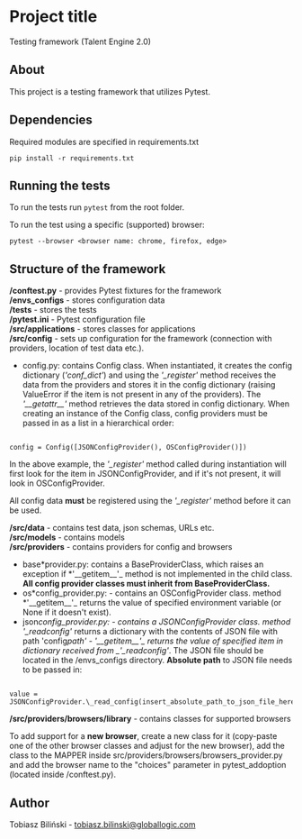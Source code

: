 # Project title

Testing framework (Talent Engine 2.0)

## About

This project is a testing framework that utilizes Pytest.

## Dependencies

Required modules are specified in requirements.txt

```
pip install -r requirements.txt
```

## Running the tests

To run the tests run `pytest` from the root folder.

To run the test using a specific (supported) browser:

```
pytest --browser <browser name: chrome, firefox, edge>
```

## Structure of the framework

**/conftest.py** - provides Pytest fixtures for the framework  
**/envs_configs** - stores configuration data  
**/tests** - stores the tests  
**/pytest.ini** - Pytest configuration file  
**/src/applications** - stores classes for applications  
**/src/config** - sets up configuration for the framework (connection with providers, location of test data etc.).

- config.py: contains Config class. When instantiated, it creates the config dictionary (_'conf_dict'_) and using the _'\_register'_ method receives the data from the providers and stores it in the config dictionary (raising ValueError if the item is not present in any of the providers). The _'\_\_getattr\_\_'_ method retrieves the data stored in config dictionary. When creating an instance of the Config class, config providers must be passed in as a list in a hierarchical order:

```

config = Config([JSONConfigProvider(), OSConfigProvider()])

```

In the above example, the _'\_register'_ method called during instantiation will first look for the item in JSONConfigProvider, and if it's not present, it will look in OSConfigProvider.

All config data **must** be registered using the _'\_register'_ method before it can be used.

**/src/data** - contains test data, json schemas, URLs etc.  
**/src/models** - contains models  
**/src/providers** - contains providers for config and browsers

- base*provider.py: contains a BaseProviderClass, which raises an exception if *'\_\_getitem\_\_'\_ method is not implemented in the child class. **All config provider classes must inherit from BaseProviderClass.**
- os*config_provider.py: - contains an OSConfigProvider class. method *'\_\_getitem\_\_'\_ returns the value of specified environment variable (or None if it doesn't exist).
- json*config_provider.py: - contains a JSONConfigProvider class. method *'\_read*config'* returns a dictionary with the contents of JSON file with path 'config*path' - *'\_\_getitem\_\_'_ returns the value of specified item in dictionary received from _'\_read*config'*. The JSON file should be located in the /envs_configs directory. **Absolute path** to JSON file needs to be passed in:

```

value = JSONConfigProvider.\_read_config(insert_absolute_path_to_json_file_here)

```

**/src/providers/browsers/library** - contains classes for supported browsers

To add support for a **new browser**, create a new class for it (copy-paste one of the other browser classes and adjust for the new browser), add the class to the MAPPER inside src/providers/browsers/browsers_provider.py and add the browser name to the "choices" parameter in pytest_addoption (located inside /conftest.py).

## Author

Tobiasz Biliński - tobiasz.bilinski@globallogic.com
